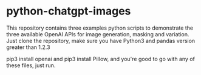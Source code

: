 # python-chatgpt-images

This repository contains three examples python scripts to demonstrate the three available OpenAI APIs for image generation, masking and variation.
Just clone the repository,
make sure you have Python3 and pandas version greater than 1.2.3

pip3 install openai and pip3 install Pillow, and you're good to go with any of these files, just run.
